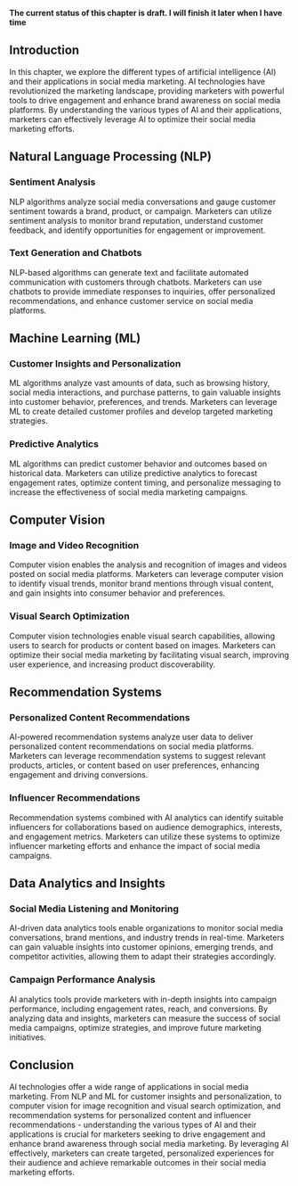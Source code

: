 **The current status of this chapter is draft. I will finish it later when I have time**

Introduction
------------

In this chapter, we explore the different types of artificial intelligence (AI) and their applications in social media marketing. AI technologies have revolutionized the marketing landscape, providing marketers with powerful tools to drive engagement and enhance brand awareness on social media platforms. By understanding the various types of AI and their applications, marketers can effectively leverage AI to optimize their social media marketing efforts.

Natural Language Processing (NLP)
---------------------------------

### Sentiment Analysis

NLP algorithms analyze social media conversations and gauge customer sentiment towards a brand, product, or campaign. Marketers can utilize sentiment analysis to monitor brand reputation, understand customer feedback, and identify opportunities for engagement or improvement.

### Text Generation and Chatbots

NLP-based algorithms can generate text and facilitate automated communication with customers through chatbots. Marketers can use chatbots to provide immediate responses to inquiries, offer personalized recommendations, and enhance customer service on social media platforms.

Machine Learning (ML)
---------------------

### Customer Insights and Personalization

ML algorithms analyze vast amounts of data, such as browsing history, social media interactions, and purchase patterns, to gain valuable insights into customer behavior, preferences, and trends. Marketers can leverage ML to create detailed customer profiles and develop targeted marketing strategies.

### Predictive Analytics

ML algorithms can predict customer behavior and outcomes based on historical data. Marketers can utilize predictive analytics to forecast engagement rates, optimize content timing, and personalize messaging to increase the effectiveness of social media marketing campaigns.

Computer Vision
---------------

### Image and Video Recognition

Computer vision enables the analysis and recognition of images and videos posted on social media platforms. Marketers can leverage computer vision to identify visual trends, monitor brand mentions through visual content, and gain insights into consumer behavior and preferences.

### Visual Search Optimization

Computer vision technologies enable visual search capabilities, allowing users to search for products or content based on images. Marketers can optimize their social media marketing by facilitating visual search, improving user experience, and increasing product discoverability.

Recommendation Systems
----------------------

### Personalized Content Recommendations

AI-powered recommendation systems analyze user data to deliver personalized content recommendations on social media platforms. Marketers can leverage recommendation systems to suggest relevant products, articles, or content based on user preferences, enhancing engagement and driving conversions.

### Influencer Recommendations

Recommendation systems combined with AI analytics can identify suitable influencers for collaborations based on audience demographics, interests, and engagement metrics. Marketers can utilize these systems to optimize influencer marketing efforts and enhance the impact of social media campaigns.

Data Analytics and Insights
---------------------------

### Social Media Listening and Monitoring

AI-driven data analytics tools enable organizations to monitor social media conversations, brand mentions, and industry trends in real-time. Marketers can gain valuable insights into customer opinions, emerging trends, and competitor activities, allowing them to adapt their strategies accordingly.

### Campaign Performance Analysis

AI analytics tools provide marketers with in-depth insights into campaign performance, including engagement rates, reach, and conversions. By analyzing data and insights, marketers can measure the success of social media campaigns, optimize strategies, and improve future marketing initiatives.

Conclusion
----------

AI technologies offer a wide range of applications in social media marketing. From NLP and ML for customer insights and personalization, to computer vision for image recognition and visual search optimization, and recommendation systems for personalized content and influencer recommendations - understanding the various types of AI and their applications is crucial for marketers seeking to drive engagement and enhance brand awareness through social media marketing. By leveraging AI effectively, marketers can create targeted, personalized experiences for their audience and achieve remarkable outcomes in their social media marketing efforts.

